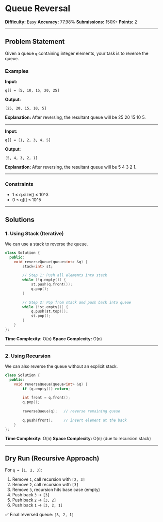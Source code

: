 # Queue Reversal

**Difficulty:** Easy
**Accuracy:** 77.98%
**Submissions:** 150K+
**Points:** 2

---

## Problem Statement

Given a queue `q` containing integer elements, your task is to reverse the queue.

### Examples

**Input:**

```
q[] = [5, 10, 15, 20, 25]
```

**Output:**

```
[25, 20, 15, 10, 5]
```

**Explanation:** After reversing, the resultant queue will be 25 20 15 10 5.

---

**Input:**

```
q[] = [1, 2, 3, 4, 5]
```

**Output:**

```
[5, 4, 3, 2, 1]
```

**Explanation:** After reversing, the resultant queue will be 5 4 3 2 1.

---

### Constraints

* 1 ≤ q.size() ≤ 10^3
* 0 ≤ q\[i] ≤ 10^5

---

## Solutions

### 1. Using Stack (Iterative)

We can use a stack to reverse the queue.

```cpp
class Solution {
  public:
    void reverseQueue(queue<int> &q) {
        stack<int> st;
        
        // Step 1: Push all elements into stack
        while (!q.empty()) {
            st.push(q.front());
            q.pop();
        }
        
        // Step 2: Pop from stack and push back into queue
        while (!st.empty()) {
            q.push(st.top());
            st.pop();
        }
    }
};
```

**Time Complexity:** O(n)
**Space Complexity:** O(n)

---

### 2. Using Recursion

We can also reverse the queue without an explicit stack.

```cpp
class Solution {
  public:
    void reverseQueue(queue<int> &q) {
        if (q.empty()) return;
        
        int front = q.front();
        q.pop();
        
        reverseQueue(q);   // reverse remaining queue
        
        q.push(front);     // insert element at the back
    }
};
```

**Time Complexity:** O(n)
**Space Complexity:** O(n) (due to recursion stack)

---

## Dry Run (Recursive Approach)

For `q = [1, 2, 3]`:

1. Remove `1`, call recursion with `[2, 3]`
2. Remove `2`, call recursion with `[3]`
3. Remove `3`, recursion hits base case (empty)
4. Push back `3` → `[3]`
5. Push back `2` → `[3, 2]`
6. Push back `1` → `[3, 2, 1]`

✅ Final reversed queue: `[3, 2, 1]`
